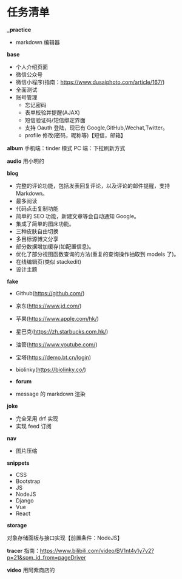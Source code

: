 # 任务清单

**\_practice**

- markdown 编辑器

**base**

- 个人介绍页面
- 微信公众号
- 微信小程序(指南：https://www.dusaiphoto.com/article/167/)
- 全面测试
- 账号管理
  - 忘记密码
  - 表单校验并提醒(AJAX)
  - 短信验证码/短信绑定界面
  - 支持 Oauth 登陆，现已有 Google,GitHub,Wechat,Twitter。
  - profile 修改(密码，昵称等)【短信，邮箱】

**album**
手机端：tinder 模式
PC 端：下拉刷新方式

**audio**
用小明的

**blog**

- 完整的评论功能，包括发表回复评论，以及评论的邮件提醒，支持 Markdown。
- 最多阅读
- 代码点击复制功能
- 简单的 SEO 功能，新建文章等会自动通知 Google。
- 集成了简单的图床功能。
- 三种皮肤自由切换
- 多目标源博文分享
- 部分数据增加缓存(如配置信息)。
- 优化了部分视图函数查询的方法(重复的查询操作抽取到 models 了)。
- 在线编辑页(类似 stackedit)
- 设计主题

**fake**

- Github(https://github.com/)
- 京东(https://www.jd.com/)
- 苹果(https://www.apple.com/hk/)
- 星巴克(https://zh.starbucks.com.hk/)
- 油管(https://www.youtube.com/)
- 宝塔(https://demo.bt.cn/login)
- biolinky(https://biolinky.co/)

- **forum**

- message 的 markdown 渲染

**joke**

- 完全采用 drf 实现
- 实现 feed 订阅

**nav**

- 图片压缩

**snippets**

- CSS
- Bootstrap
- JS
- NodeJS
- Django
- Vue
- React

**storage**

对象存储面板与接口实现【前置条件：NodeJS】

**tracer**
指南：https://www.bilibili.com/video/BV1nt4y1y7v2?p=21&spm_id_from=pageDriver

**video**
用阿紫商店的
